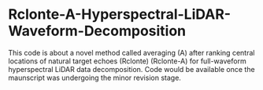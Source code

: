 # Rclonte-A-Hyperspectral-LiDAR-Waveform-Decomposition
This code is about a novel method called averaging (A) after ranking central locations of natural target echoes (Rclonte) (Rclonte-A) for full-waveform hyperspectral LiDAR data decomposition.
Code would be available once the maunscript was undergoing the minor revision stage.

